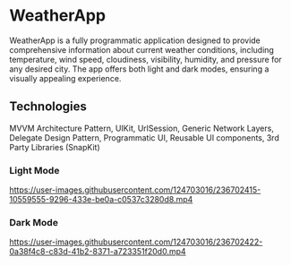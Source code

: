 # WeatherApp
WeatherApp is a fully programmatic application designed to provide comprehensive information about current weather conditions, including temperature, wind speed, cloudiness, visibility, humidity, and pressure for any desired city. The app offers both light and dark modes, ensuring a visually appealing experience.
## Technologies
MVVM Architecture Pattern, UIKit, UrlSession, Generic Network Layers, Delegate Design Pattern, Programmatic UI, Reusable UI components, 3rd Party Libraries (SnapKit)

### Light Mode
https://user-images.githubusercontent.com/124703016/236702415-10559555-9296-433e-be0a-c0537c3280d8.mp4

### Dark Mode
https://user-images.githubusercontent.com/124703016/236702422-0a38f4c8-c83d-41b2-8371-a723351f20d0.mp4


